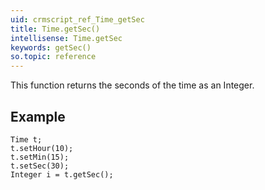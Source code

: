 ```yaml
---
uid: crmscript_ref_Time_getSec
title: Time.getSec()
intellisense: Time.getSec
keywords: getSec()
so.topic: reference
---
```


This function returns the seconds of the time as an Integer.




## Example
    
    Time t;
    t.setHour(10);
    t.setMin(15);
    t.setSec(30);
    Integer i = t.getSec();


